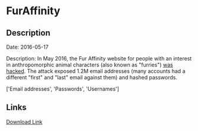 # FurAffinity

## Description

Date: 2016-05-17

Description:
In May 2016, the Fur Affinity website for people with an interest in anthropomorphic animal characters (also known as "furries") <a href="http://motherboard.vice.com/read/another-day-another-hack-furry-site-hacked-content-deleted" target="_blank" rel="noopener">was hacked</a>. The attack exposed 1.2M email addresses (many accounts had a different "first" and "last" email against them) and hashed passwords.


['Email addresses', 'Passwords', 'Usernames']

## Links

[Download Link](https://link-to.net/1229997/995.9880613110389/dynamic/?r=aHR0cHM6Ly93d3cubWVkaWFmaXJlLmNvbS92aWV3L3hrdFBtdDRpRDBQSDBsYS9mdXJhZmZpbml0eS5uZXQvZmlsZQ==)